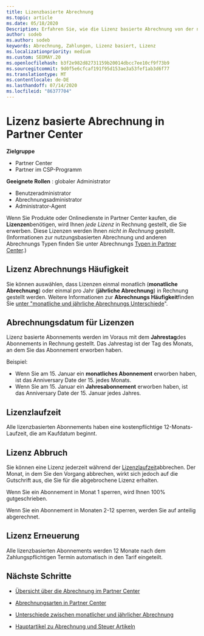 ```yaml
---
title: Lizenzbasierte Abrechnung
ms.topic: article
ms.date: 05/18/2020
Description: Erfahren Sie, wie die Lizenz basierte Abrechnung von der nutzungsbasierten Abrechnung in Partner Center abweicht, einschließlich der Abrechnung pro Lizenz (nicht nach Lizenznutzung).
author: sodeb
ms.author: sodeb
keywords: Abrechnung, Zahlungen, Lizenz basiert, Lizenz
ms.localizationpriority: medium
ms.custom: SEOMAY.20
ms.openlocfilehash: b3f2e982d82731159b20014dbcc7ee10cf9f73b9
ms.sourcegitcommit: 9d0f5e6cfcaf191f95d153ae3a53fef1ab3d6f77
ms.translationtype: MT
ms.contentlocale: de-DE
ms.lasthandoff: 07/14/2020
ms.locfileid: "86377704"
---
```

# <a name="license-based-billing-in-partner-center"></a>Lizenz basierte Abrechnung in Partner Center

**Zielgruppe**

- Partner Center
- Partner im CSP-Programm

**Geeignete Rollen** : globaler Administrator
- Benutzeradministrator
- Abrechnungsadministrator
- Administrator-Agent

Wenn Sie Produkte oder Onlinedienste in Partner Center kaufen, die **Lizenzen**benötigen, wird Ihnen *jede Lizenz* in Rechnung gestellt, die Sie erwerben. Diese Lizenzen werden Ihnen *nicht in Rechnung* gestellt. (Informationen zur nutzungsbasierten Abrechnung und anderen Abrechnungs Typen finden Sie unter Abrechnungs [Typen in Partner Center](billing-different-types.md).)

## <a name="license-billing-frequency"></a>Lizenz Abrechnungs Häufigkeit

Sie können auswählen, dass Lizenzen einmal monatlich (**monatliche Abrechnung**) oder einmal pro Jahr (**jährliche Abrechnung**) in Rechnung gestellt werden. Weitere Informationen zur **Abrechnungs Häufigkeit**finden Sie [unter "monatliche und jährliche Abrechnungs Unterschiede](billing-annual-monthly.md)".

## <a name="billing-date-for-licenses"></a>Abrechnungsdatum für Lizenzen

Lizenz basierte Abonnements werden im Voraus mit dem **Jahrestag**des Abonnements in Rechnung gestellt. Das Jahrestag ist der Tag des Monats, an dem Sie das Abonnement erworben haben.

Beispiel:

- Wenn Sie am 15. Januar ein **monatliches Abonnement** erworben haben, ist das Anniversary Date der 15. jedes Monats.
- Wenn Sie am 15. Januar ein **Jahresabonnement** erworben haben, ist das Anniversary Date der 15. Januar jedes Jahres.

## <a name="license-term"></a>Lizenzlaufzeit

Alle lizenzbasierten Abonnements haben eine kostenpflichtige 12-Monats-Laufzeit, die am Kaufdatum beginnt.

## <a name="license-cancellation"></a>Lizenz Abbruch

Sie können eine Lizenz jederzeit während der [Lizenzlaufzeit](#license-term)abbrechen. Der Monat, in dem Sie den Vorgang abbrechen, wirkt sich jedoch auf die Gutschrift aus, die Sie für die abgebrochene Lizenz erhalten.

Wenn Sie ein Abonnement in Monat 1 sperren, wird Ihnen 100% gutgeschrieben.

Wenn Sie ein Abonnement in Monaten 2-12 sperren, werden Sie auf anteilig abgerechnet.

## <a name="license-renewal"></a>Lizenz Erneuerung

Alle lizenzbasierten Abonnements werden 12 Monate nach dem Zahlungspflichtigen Termin automatisch in den Tarif eingeteilt.

## <a name="next-steps"></a>Nächste Schritte

- [Übersicht über die Abrechnung im Partner Center](billing-basics.md)

- [Abrechnungsarten in Partner Center](billing-different-types.md)

- [Unterschiede zwischen monatlicher und jährlicher Abrechnung](billing-annual-monthly.md)

- [Hauptartikel zu Abrechnung und Steuer Artikeln](billing.md)

